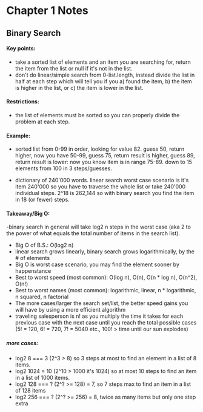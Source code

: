 # Chapter 1 Notes
## Binary Search 

#### Key points:
- take a sorted list of elements and an item you are searching for, return the item from the list or null if it's not in the list. 
- don't do linear/simple search from 0-list.length, instead divide the list in half at each step which will tell you if you a) found the item, b) the item is higher in the list, or c) the item is lower in the list.


#### Restrictions: 
- the list of elements must be sorted so you can properly divide the problem at each step.

#### Example: 
- sorted list from 0-99 in order, looking for value 82. guess 50, return higher, now you have 50-99, guess 75, return result is higher, guess 89, return result is lower: now you know item is in range 75-89. down to 15 elements from 100 in 3 steps/guesses.

- dictionary of 240'000 words. linear search worst case scenario is it's item 240'000 so you have to traverse the whole list or take 240'000 individual steps. 2^18 is 262,144 so with binary search you find the item in 18 (or fewer) steps. 

#### Takeaway/Big O:

-binary search in general will take log2 n steps in the worst case (aka 2 to the power of what equals the total number of items in the search list). 
- Big O of B.S.: O(log2 n)
- linear search grows linearly, binary search grows logarithmically, by the # of elements
- Big O is worst case scenario, you may find the element sooner by happenstance
- Best to worst speed (most common): O(log n), O(n), O(n * log n), O(n^2), O(n!)
- Best to worst names (most common): logarithmic, linear, n * logarithmic, n squared, n factorial
- The more cases/larger the search set/list, the better speed gains you will have by using a more efficient algorithm
- traveling salesperson is n! as you multiply the time it takes for each previous case with the next case until you reach the total possible cases (5! = 120, 6! = 720, 7! = 5040 etc., 100! > time until our sun explodes)


##### more cases: 
- log2 8 === 3 (2^3 > 8) so 3 steps at most to find an element in a list of 8 items. 
- log2 1024 = 10 (2^10 > 1000 it's 1024) so at most 10 steps to find an item in a list of 1000 items. 
- log2 128 === ? (2^? >= 128) = 7, so 7 steps max to find an item in a list of 128 items
- log2 256 === ? (2^? >= 256) = 8, twice as many items but only one step extra